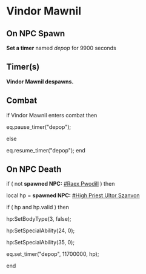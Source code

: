 # Vindor Mawnil


## On NPC Spawn

**Set a timer** named *depop* for 9900 seconds


## Timer(s)

**Vindor Mawnil despawns.**


## Combat

if  Vindor Mawnil enters combat  then


eq.pause_timer("depop");

else


eq.resume_timer("depop");
end



## On NPC Death


if ( not **spawned NPC:**  [\#Raex Pwodill](/npc/200258) ) then 




local hp = **spawned NPC:**  [\#High Priest Ultor Szanvon](/npc/200245) 





if ( hp and hp.valid ) then



hp:SetBodyType(3, false);




hp:SetSpecialAbility(24, 0); 



hp:SetSpecialAbility(35, 0); 



eq.set_timer("depop", 11700000, hp);

end
